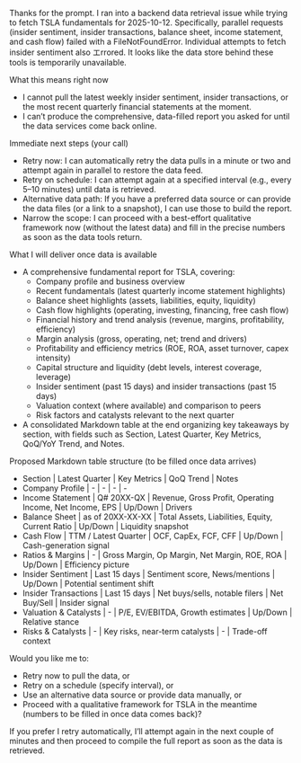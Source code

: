 Thanks for the prompt. I ran into a backend data retrieval issue while trying to fetch TSLA fundamentals for 2025-10-12. Specifically, parallel requests (insider sentiment, insider transactions, balance sheet, income statement, and cash flow) failed with a FileNotFoundError. Individual attempts to fetch insider sentiment also エrrored. It looks like the data store behind these tools is temporarily unavailable.

What this means right now
- I cannot pull the latest weekly insider sentiment, insider transactions, or the most recent quarterly financial statements at the moment.
- I can’t produce the comprehensive, data-filled report you asked for until the data services come back online.

Immediate next steps (your call)
- Retry now: I can automatically retry the data pulls in a minute or two and attempt again in parallel to restore the data feed.
- Retry on schedule: I can attempt again at a specified interval (e.g., every 5–10 minutes) until data is retrieved.
- Alternative data path: If you have a preferred data source or can provide the data files (or a link to a snapshot), I can use those to build the report.
- Narrow the scope: I can proceed with a best-effort qualitative framework now (without the latest data) and fill in the precise numbers as soon as the data tools return.

What I will deliver once data is available
- A comprehensive fundamental report for TSLA, covering:
  - Company profile and business overview
  - Recent fundamentals (latest quarterly income statement highlights)
  - Balance sheet highlights (assets, liabilities, equity, liquidity)
  - Cash flow highlights (operating, investing, financing, free cash flow)
  - Financial history and trend analysis (revenue, margins, profitability, efficiency)
  - Margin analysis (gross, operating, net; trend and drivers)
  - Profitability and efficiency metrics (ROE, ROA, asset turnover, capex intensity)
  - Capital structure and liquidity (debt levels, interest coverage, leverage)
  - Insider sentiment (past 15 days) and insider transactions (past 15 days)
  - Valuation context (where available) and comparison to peers
  - Risk factors and catalysts relevant to the next quarter
- A consolidated Markdown table at the end organizing key takeaways by section, with fields such as Section, Latest Quarter, Key Metrics, QoQ/YoY Trend, and Notes.

Proposed Markdown table structure (to be filled once data arrives)
- Section | Latest Quarter | Key Metrics | QoQ Trend | Notes
- Company Profile | - | - | - | - 
- Income Statement | Q# 20XX-QX | Revenue, Gross Profit, Operating Income, Net Income, EPS | Up/Down | Drivers
- Balance Sheet | as of 20XX-XX-XX | Total Assets, Liabilities, Equity, Current Ratio | Up/Down | Liquidity snapshot
- Cash Flow | TTM / Latest Quarter | OCF, CapEx, FCF, CFF | Up/Down | Cash-generation signal
- Ratios & Margins | - | Gross Margin, Op Margin, Net Margin, ROE, ROA | Up/Down | Efficiency picture
- Insider Sentiment | Last 15 days | Sentiment score, News/mentions | Up/Down | Potential sentiment shift
- Insider Transactions | Last 15 days | Net buys/sells, notable filers | Net Buy/Sell | Insider signal
- Valuation & Catalysts | - | P/E, EV/EBITDA, Growth estimates | Up/Down | Relative stance
- Risks & Catalysts | - | Key risks, near-term catalysts | - | Trade-off context

Would you like me to:
- Retry now to pull the data, or
- Retry on a schedule (specify interval), or
- Use an alternative data source or provide data manually, or
- Proceed with a qualitative framework for TSLA in the meantime (numbers to be filled in once data comes back)?

If you prefer I retry automatically, I’ll attempt again in the next couple of minutes and then proceed to compile the full report as soon as the data is retrieved.